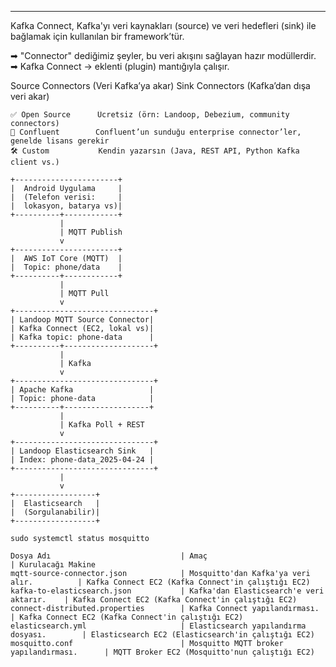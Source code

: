 ----------------------------------------------------------------------------------------------------------------------------

Kafka Connect, Kafka'yı veri kaynakları (source) ve veri hedefleri (sink) ile bağlamak için kullanılan bir framework’tür.

➡ "Connector" dediğimiz şeyler, bu veri akışını sağlayan hazır modüllerdir.
➡ Kafka Connect → eklenti (plugin) mantığıyla çalışır.

Source Connectors (Veri Kafka’ya akar)
Sink Connectors (Kafka’dan dışa veri akar)

```
✅ Open Source      Ücretsiz (örn: Landoop, Debezium, community connectors)
💼 Confluent        Confluent’un sunduğu enterprise connector’ler, genelde lisans gerekir
🛠️ Custom           Kendin yazarsın (Java, REST API, Python Kafka client vs.)
```

```
+-----------------------+
|  Android Uygulama     |
|  (Telefon verisi:     |
|  lokasyon, batarya vs)|
+----------+------------+
           |
           | MQTT Publish
           v
+-----------------------+
|  AWS IoT Core (MQTT)  |
|  Topic: phone/data    |
+----------+------------+
           |
           | MQTT Pull
           v
+-------------------------------+
| Landoop MQTT Source Connector|
| Kafka Connect (EC2, lokal vs)|
| Kafka topic: phone-data      |
+----------+--------------------+
           |
           | Kafka
           v
+-------------------------------+
| Apache Kafka                 |
| Topic: phone-data            |
+----------+-------------------+
           |
           | Kafka Poll + REST
           v
+-------------------------------+
| Landoop Elasticsearch Sink   |
| Index: phone-data_2025-04-24 |
+-------------------------------+
           |
           v
+------------------+
|  Elasticsearch   |
|  (Sorgulanabilir)|
+------------------+

```
```
sudo systemctl status mosquitto
```

```
Dosya Adı                             | Amaç                                       | Kurulacağı Makine
mqtt-source-connector.json            | Mosquitto'dan Kafka'ya veri alır.          | Kafka Connect EC2 (Kafka Connect'in çalıştığı EC2)
kafka-to-elasticsearch.json           | Kafka'dan Elasticsearch'e veri aktarır.    | Kafka Connect EC2 (Kafka Connect'in çalıştığı EC2)
connect-distributed.properties        | Kafka Connect yapılandırması.              | Kafka Connect EC2 (Kafka Connect'in çalıştığı EC2)
elasticsearch.yml                     | Elasticsearch yapılandırma dosyası.        | Elasticsearch EC2 (Elasticsearch'in çalıştığı EC2)
mosquitto.conf                        | Mosquitto MQTT broker yapılandırması.      | MQTT Broker EC2 (Mosquitto'nun çalıştığı EC2)
```


